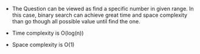 - The Question can be viewed as find a specific number
  in given range. In this case, binary search can achieve
  great time and space complexity than go though all possible
  value until find the one.
  
- Time complexity is O(log(n))
- Space complexity is O(1)


